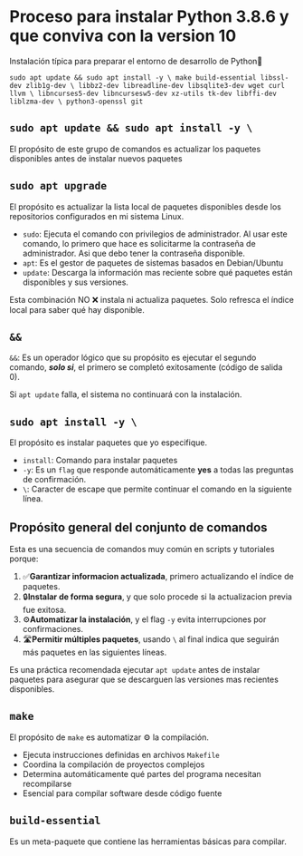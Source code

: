 # Proceso para instalar Python 3.8.6 y que conviva con la version 10

Instalación típica para preparar el entorno de desarrollo de Python🐍

`sudo apt update && sudo apt install -y \
make build-essential libssl-dev zlib1g-dev \
libbz2-dev libreadline-dev libsqlite3-dev wget curl llvm \
libncurses5-dev libncursesw5-dev xz-utils tk-dev libffi-dev liblzma-dev \
python3-openssl git`

## `sudo apt update && sudo apt install -y \` 
El propósito de este grupo de comandos es actualizar los paquetes disponibles antes de instalar nuevos paquetes

## `sudo apt upgrade`
El propósito es actualizar la lista local de paquetes disponibles desde los repositorios configurados en mi sistema Linux.

* `sudo`: Ejecuta el comando con privilegios de administrador. Al usar este comando, lo primero que hace es solicitarme la contraseña de administrador. Asi que debo tener la contraseña disponible.
* `apt`: Es el gestor de paquetes de sistemas basados en Debian/Ubuntu
* `update`: Descarga la información mas reciente sobre qué paquetes están disponibles y sus versiones.

Esta combinación NO ❌ instala ni actualiza paquetes. Solo refresca el índice local para saber qué hay disponible.

## `&&`
`&&`: Es un operador lógico que su propósito es ejecutar el segundo comando, ***solo si***, el primero se completó exitosamente (código de salida 0).

Si `apt update` falla, el sistema no continuará con la instalación.

## `sudo apt install -y \`
El propósito es instalar paquetes que yo especifique.
* `install`: Comando para instalar paquetes
* `-y`: Es un `flag` que responde automáticamente **yes** a todas las preguntas de confirmación.
* `\`: Caracter de escape que permite continuar el comando en la siguiente línea.

## Propósito general del conjunto de comandos
Esta es una secuencia de comandos muy común en scripts y tutoriales porque:
1. ✅**Garantizar informacion actualizada**, primero actualizando el índice de paquetes.
2. 🔒**Instalar de forma segura**, y que solo procede si la actualizacion previa fue exitosa.
3. ⚙️**Automatizar la instalación**, y el flag `-y` evita interrupciones por confirmaciones.
4. 🛣️**Permitir múltiples paquetes**, usando `\` al final indica que seguirán más paquetes en las siguientes líneas.

Es una práctica recomendada ejecutar `apt update` antes de instalar paquetes para asegurar que se descarguen las versiones mas recientes disponibles.

## `make`
El propósito de `make` es automatizar ⚙️ la compilación.
* Ejecuta instrucciones definidas en archivos `Makefile`
* Coordina la compilación de proyectos complejos
* Determina automáticamente qué partes del programa necesitan recompilarse
* Esencial para compilar software desde código fuente

## `build-essential`
Es un meta-paquete que contiene las herramientas básicas para compilar.
